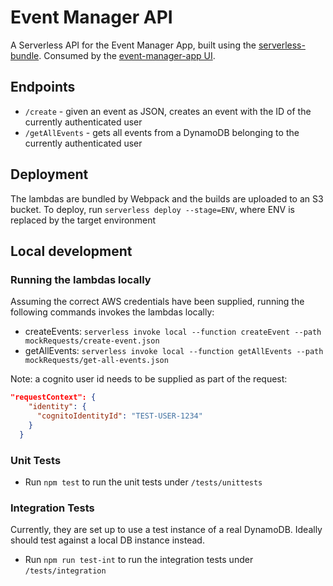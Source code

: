 # Event Manager API

A Serverless API for the Event Manager App, built using the [serverless-bundle](https://github.com/AnomalyInnovations/serverless-bundle).
Consumed by the [event-manager-app UI](https://github.com/todor-ilivanov/event-manager-app).

## Endpoints

* `/create` - given an event as JSON, creates an event with the ID of the currently authenticated user
* `/getAllEvents` - gets all events from a DynamoDB belonging to the currently authenticated user

## Deployment
The lambdas are bundled by Webpack and the builds are uploaded to an S3 bucket. 
To deploy, run `serverless deploy --stage=ENV`, where ENV is replaced by the target environment

## Local development

### Running the lambdas locally
Assuming the correct AWS credentials have been supplied, running the following commands invokes the lambdas locally:

* createEvents: `serverless invoke local --function createEvent --path mockRequests/create-event.json`
* getAllEvents: `serverless invoke local --function getAllEvents --path mockRequests/get-all-events.json`

Note: a cognito user id needs to be supplied as part of the request:
```json
"requestContext": {
    "identity": {
      "cognitoIdentityId": "TEST-USER-1234"
    }
  }
 ```

### Unit Tests

* Run `npm test` to run the unit tests under `/tests/unittests`

### Integration Tests
Currently, they are set up to use a test instance of a real DynamoDB. Ideally should test against a local DB instance instead.
* Run `npm run test-int` to run the integration tests under `/tests/integration`
